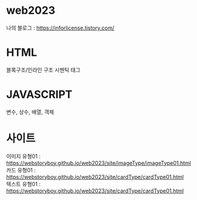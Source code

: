 # web2023

나의 블로그 : https://inforlicense.tistory.com/

# HTML
블록구조/인라인 구조
시멘틱 태그

# JAVASCRIPT
변수, 상수, 배열, 객체

# 사이트 
이미지 유형01 : https://webstoryboy.github.io/web2023/site/imageType/imageType01.html        
카드 유형01 : https://webstoryboy.github.io/web2023/site/cardType/cardType01.html    
텍스트 유형01 : https://webstoryboy.github.io/web2023/site/cardType/cardType01.html



